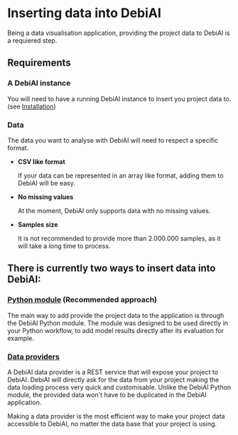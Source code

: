 # Inserting data into DebiAI

Being a data visualisation application, providing the project data to DebiAI is a requiered step.

## Requirements

### A DebiAI instance

You will need to have a running DebiAI instance to insert you project data to. (see [Installation](../introduction/gettingStarted/installation/README.md))

### Data

The data you want to analyse with DebiAI will need to respect a specific format.

- **CSV like format**

    If your data can be represented in an array like format, adding them to DebiAI will be easy.

- **No missing values**

    At the moment, DebiAI only supports data with no missing values.

- **Samples size**

    It is not recommended to provide more than 2.000.000 samples, as it will take a long time to process.


## There is currently two ways to insert data into DebiAI:

### [<ins>Python module</ins>](pythonModule/README.md) (Recommended approach)
The main way to add provide the project data to the application is through the DebiAI Python module.
The module was designed to be used directly in your Python workflow, to add model results directly after its evaluation for example.



### [<ins>Data providers</ins>](dataProviders/README.md)
A DebiAI data provider is a REST service that will expose your project to DebiAI.
DebiAI will directly ask for the data from your project making the data loading process very quick and customisable. Unlike the DebiAI Python module, the provided data won't have to be duplicated in the DebiAI application.

Making a data provider is the most efficient way to make your project data accessible to DebiAI, no matter the data base that your project is using.


